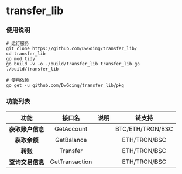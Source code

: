 # transfer_lib

### 使用说明
``` shell
# 运行服务
git clone https://github.com/DwGoing/transfer_lib/
cd transfer_lib
go mod tidy
go build -v -o ./build/transfer_lib transfer_lib.go
./build/transfer_lib

# 使用依赖
go get -u github.com/DwGoing/transfer_lib/pkg
```

### 功能列表
|     **功能**     |   **接口名**   | **说明** |    **链支持**    |
| :--------------: | :------------: | :------: | :--------------: |
| **获取账户信息** |   GetAccount   |          | BTC/ETH/TRON/BSC |
|   **获取余额**   |   GetBalance   |          |   ETH/TRON/BSC   |
|     **转账**     |    Transfer    |          |   ETH/TRON/BSC   |
| **查询交易信息** | GetTransaction |          |   ETH/TRON/BSC   |
